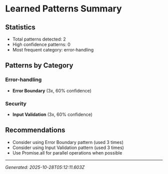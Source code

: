 # Learned Patterns Summary

## Statistics
- Total patterns detected: 2
- High confidence patterns: 0
- Most frequent category: error-handling

## Patterns by Category


### Error-handling
- **Error Boundary** (3x, 60% confidence)


### Security
- **Input Validation** (3x, 60% confidence)


## Recommendations
- Consider using Error Boundary pattern (used 3 times)
- Consider using Input Validation pattern (used 3 times)
- Use Promise.all for parallel operations when possible

---
*Generated: 2025-10-28T05:12:11.603Z*
